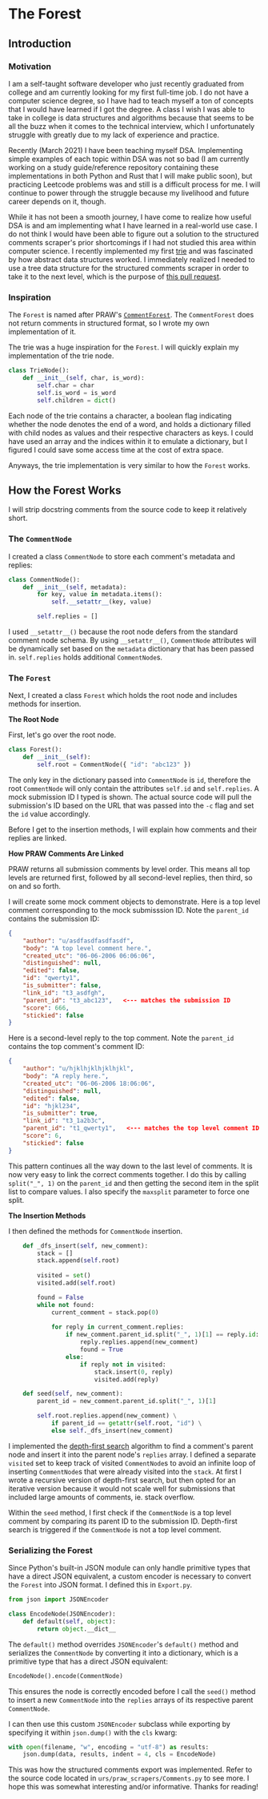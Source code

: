 # The Forest

## Introduction

### Motivation

I am a self-taught software developer who just recently graduated from college and am currently looking for my first full-time job. I do not have a computer science degree, so I have had to teach myself a ton of concepts that I would have learned if I got the degree. A class I wish I was able to take in college is data structures and algorithms because that seems to be all the buzz when it comes to the technical interview, which I unfortunately struggle with greatly due to my lack of experience and practice.

Recently (March 2021) I have been teaching myself DSA. Implementing simple examples of each topic within DSA was not so bad (I am currently working on a study guide/reference repository containing these implementations in both Python and Rust that I will make public soon), but practicing Leetcode problems was and still is a difficult process for me. I will continue to power through the struggle because my livelihood and future career depends on it, though. 

While it has not been a smooth journey, I have come to realize how useful DSA is and am implementing what I have learned in a real-world use case. I do not think I would have been able to figure out a solution to the structured comments scraper's prior shortcomings if I had not studied this area within computer science. I recently implemented my first [trie][trie] and was fascinated by how abstract data structures worked. I immediately realized I needed to use a tree data structure for the structured comments scraper in order to take it to the next level, which is the purpose of [this pull request][Pull Request].

### Inspiration

The `Forest` is named after PRAW's [`CommentForest`][CommentForest]. The `CommentForest` does not return comments in structured format, so I wrote my own implementation of it.

The trie was a huge inspiration for the `Forest`. I will quickly explain my implementation of the trie node.

```python
class TrieNode():
    def __init__(self, char, is_word):
        self.char = char
        self.is_word = is_word
        self.children = dict()
```

Each node of the trie contains a character, a boolean flag indicating whether the node denotes the end of a word, and holds a dictionary filled with child nodes as values and their respective characters as keys. I could have used an array and the indices within it to emulate a dictionary, but I figured I could save some access time at the cost of extra space.

Anyways, the trie implementation is very similar to how the `Forest` works.

## How the Forest Works

I will strip docstring comments from the source code to keep it relatively short.

### The `CommentNode`

I created a class `CommentNode` to store each comment's metadata and replies:

```python
class CommentNode():
    def __init__(self, metadata):
        for key, value in metadata.items():
            self.__setattr__(key, value)

        self.replies = []
```

I used `__setattr__()` because the root node defers from the standard comment node schema. By using `__setattr__()`, `CommentNode` attributes will be dynamically set based on the `metadata` dictionary that has been passed in. `self.replies` holds additional `CommentNode`s.

### The `Forest`

Next, I created a class `Forest` which holds the root node and includes methods for insertion.

**The Root Node**

First, let's go over the root node.

```python
class Forest():
    def __init__(self):
        self.root = CommentNode({ "id": "abc123" })
```

The only key in the dictionary passed into `CommentNode` is `id`, therefore the root `CommentNode` will only contain the attributes `self.id` and `self.replies`. A mock submission ID I typed is shown. The actual source code will pull the submission's ID based on the URL that was passed into the `-c` flag and set the `id` value accordingly.

Before I get to the insertion methods, I will explain how comments and their replies are linked.

**How PRAW Comments Are Linked**

PRAW returns all submission comments by level order. This means all top levels are returned first, followed by all second-level replies, then third, so on and so forth.

I will create some mock comment objects to demonstrate. Here is a top level comment corresponding to the mock submisssion ID. Note the `parent_id` contains the submission ID:

```json
{
    "author": "u/asdfasdfasdfasdf",
    "body": "A top level comment here.",
    "created_utc": "06-06-2006 06:06:06",
    "distinguished": null,
    "edited": false,
    "id": "qwerty1",
    "is_submitter": false,
    "link_id": "t3_asdfgh",
    "parent_id": "t3_abc123",   <--- matches the submission ID
    "score": 666,
    "stickied": false
}
```

Here is a second-level reply to the top comment. Note the `parent_id` contains the top comment's comment ID:

```json
{
    "author": "u/hjklhjklhjklhjkl",
    "body": "A reply here.",
    "created_utc": "06-06-2006 18:06:06",
    "distinguished": null,
    "edited": false,
    "id": "hjkl234",
    "is_submitter": true,
    "link_id": "t3_1a2b3c",
    "parent_id": "t1_qwerty1",   <--- matches the top level comment ID
    "score": 6,
    "stickied": false
}
```

This pattern continues all the way down to the last level of comments. It is now very easy to link the correct comments together. I do this by calling `split("_", 1)` on the `parent_id` and then getting the second item in the split list to compare values. I also specify the `maxsplit` parameter to force one split.

**The Insertion Methods**

I then defined the methods for `CommentNode` insertion.

```python
    def _dfs_insert(self, new_comment):
        stack = []
        stack.append(self.root)
        
        visited = set()
        visited.add(self.root)

        found = False
        while not found:
            current_comment = stack.pop(0)
            
            for reply in current_comment.replies:
                if new_comment.parent_id.split("_", 1)[1] == reply.id:
                    reply.replies.append(new_comment)
                    found = True
                else:
                    if reply not in visited:
                        stack.insert(0, reply)
                        visited.add(reply)

    def seed(self, new_comment):
        parent_id = new_comment.parent_id.split("_", 1)[1]

        self.root.replies.append(new_comment) \
            if parent_id == getattr(self.root, "id") \
            else self._dfs_insert(new_comment)
```

I implemented the [depth-first search][Depth-First Search] algorithm to find a comment's parent node and insert it into the parent node's `replies` array. I defined a separate `visited` set to keep track of visited `CommentNode`s to avoid an infinite loop of inserting `CommentNode`s that were already visited into the `stack`. At first I wrote a recursive version of depth-first search, but then opted for an iterative version because it would not scale well for submissions that included large amounts of comments, ie. stack overflow.

Within the `seed` method, I first check if the `CommentNode` is a top level comment by comparing its parent ID to the submission ID. Depth-first search is triggered if the `CommentNode` is not a top level comment.

### Serializing the Forest

Since Python's built-in JSON module can only handle primitive types that have a direct JSON equivalent, a custom encoder is necessary to convert the `Forest` into JSON format. I defined this in `Export.py`.

```python
from json import JSONEncoder

class EncodeNode(JSONEncoder):
    def default(self, object):
        return object.__dict__
```

The `default()` method overrides `JSONEncoder`'s `default()` method and serializes the `CommentNode` by converting it into a dictionary, which is a primitive type that has a direct JSON equivalent:

```python
EncodeNode().encode(CommentNode)
```

This ensures the node is correctly encoded before I call the `seed()` method to insert a new `CommentNode` into the `replies` arrays of its respective parent `CommentNode`.

I can then use this custom `JSONEncoder` subclass while exporting by specifying it within `json.dump()` with the `cls` kwarg:

```python
with open(filename, "w", encoding = "utf-8") as results:
    json.dump(data, results, indent = 4, cls = EncodeNode)
```

This was how the structured comments export was implemented. Refer to the source code located in `urs/praw_scrapers/Comments.py` to see more. I hope this was somewhat interesting and/or informative. Thanks for reading!

<!-- LINKS -->
[Pull Request]: https://something.com

[CommentForest]: https://praw.readthedocs.io/en/latest/code_overview/other/commentforest.html
[trie]: https://www.interviewcake.com/concept/java/trie
[Depth-First Search]: https://www.interviewcake.com/concept/java/dfs
